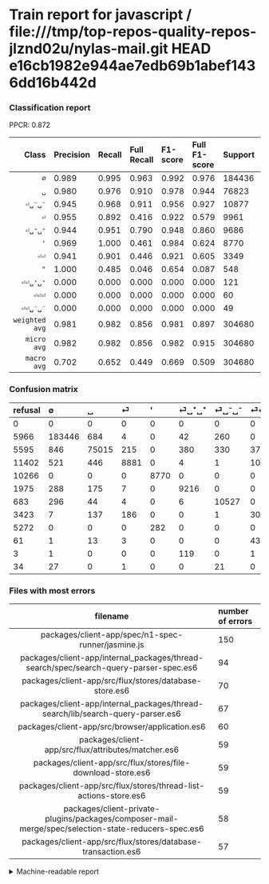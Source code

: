 # Train report for javascript / file:///tmp/top-repos-quality-repos-jlznd02u/nylas-mail.git HEAD e16cb1982e944ae7edb69b1abef1436dd16b442d

### Classification report

PPCR: 0.872

| Class | Precision | Recall | Full Recall | F1-score | Full F1-score | Support | Full Support | PPCR |
|------:|:----------|:-------|:------------|:---------|:---------|:--------|:-------------|:-----|
| `∅` | 0.989| 0.995| 0.963| 0.992| 0.976| 184436| 190402| 0.969 |
| `␣` | 0.980| 0.976| 0.910| 0.978| 0.944| 76823| 82418| 0.932 |
| `⏎␣⁻␣⁻` | 0.945| 0.968| 0.911| 0.956| 0.927| 10877| 11560| 0.941 |
| `⏎` | 0.955| 0.892| 0.416| 0.922| 0.579| 9961| 21363| 0.466 |
| `⏎␣⁺␣⁺` | 0.944| 0.951| 0.790| 0.948| 0.860| 9686| 11661| 0.831 |
| `'` | 0.969| 1.000| 0.461| 0.984| 0.624| 8770| 19036| 0.461 |
| `⏎⏎` | 0.941| 0.901| 0.446| 0.921| 0.605| 3349| 6772| 0.495 |
| `"` | 1.000| 0.485| 0.046| 0.654| 0.087| 548| 5820| 0.094 |
| `⏎⏎␣⁺␣⁺` | 0.000| 0.000| 0.000| 0.000| 0.000| 121| 124| 0.976 |
| `⏎⏎⏎` | 0.000| 0.000| 0.000| 0.000| 0.000| 60| 121| 0.496 |
| `⏎⏎␣⁻␣⁻` | 0.000| 0.000| 0.000| 0.000| 0.000| 49| 83| 0.590 |
| `weighted avg` | 0.981| 0.982| 0.856| 0.981| 0.897| 304680| 349360| 0.872 |
| `micro avg` | 0.982| 0.982| 0.856| 0.982| 0.915| 304680| 349360| 0.872 |
| `macro avg` | 0.702| 0.652| 0.449| 0.669| 0.509| 304680| 349360| 0.872 |

### Confusion matrix

|refusal|  ∅| ␣| ⏎| '| ⏎␣⁺␣⁺| ⏎␣⁻␣⁻| ⏎⏎| "| ⏎⏎⏎| ⏎⏎␣⁺␣⁺| ⏎⏎␣⁻␣⁻| 
|:---|:---|:---|:---|:---|:---|:---|:---|:---|:---|:---|:---|
|0 |0 |0 |0 |0 |0 |0 |0 |0 |0 |0 |0 |
|5966 |183446 |684 |4 |0 |42 |260 |0 |0 |0 |0 |0 |
|5595 |846 |75015 |215 |0 |380 |330 |37 |0 |0 |0 |0 |
|11402 |521 |446 |8881 |0 |4 |1 |108 |0 |0 |0 |0 |
|10266 |0 |0 |0 |8770 |0 |0 |0 |0 |0 |0 |0 |
|1975 |288 |175 |7 |0 |9216 |0 |0 |0 |0 |0 |0 |
|683 |296 |44 |4 |0 |6 |10527 |0 |0 |0 |0 |0 |
|3423 |7 |137 |186 |0 |0 |1 |3018 |0 |0 |0 |0 |
|5272 |0 |0 |0 |282 |0 |0 |0 |266 |0 |0 |0 |
|61 |1 |13 |3 |0 |0 |0 |43 |0 |0 |0 |0 |
|3 |1 |0 |0 |0 |119 |0 |1 |0 |0 |0 |0 |
|34 |27 |0 |1 |0 |0 |21 |0 |0 |0 |0 |0 |

### Files with most errors

| filename | number of errors|
|:----:|:-----|
| packages/client-app/spec/n1-spec-runner/jasmine.js | 150 |
| packages/client-app/internal_packages/thread-search/spec/search-query-parser-spec.es6 | 94 |
| packages/client-app/src/flux/stores/database-store.es6 | 70 |
| packages/client-app/internal_packages/thread-search/lib/search-query-parser.es6 | 67 |
| packages/client-app/src/browser/application.es6 | 60 |
| packages/client-app/src/flux/attributes/matcher.es6 | 59 |
| packages/client-app/src/flux/stores/file-download-store.es6 | 59 |
| packages/client-app/src/flux/stores/thread-list-actions-store.es6 | 59 |
| packages/client-private-plugins/packages/composer-mail-merge/spec/selection-state-reducers-spec.es6 | 58 |
| packages/client-app/src/flux/stores/database-transaction.es6 | 57 |

<details>
    <summary>Machine-readable report</summary>
```json
{
  "cl_report": {"\"": {"f1-score": 0.6535626535626535, "precision": 1.0, "recall": 0.4854014598540146, "support": 548}, "\u0027": {"f1-score": 0.9841768600605992, "precision": 0.9688466637207247, "recall": 1.0, "support": 8770}, "macro avg": {"f1-score": 0.6686099314260432, "precision": 0.7020916920742881, "recall": 0.651685379152064, "support": 304680}, "micro avg": {"f1-score": 0.9818137061835368, "precision": 0.9818137061835368, "recall": 0.9818137061835368, "support": 304680}, "weighted avg": {"f1-score": 0.9812085178601495, "precision": 0.9810400574912679, "recall": 0.9818137061835368, "support": 304680}, "\u2205": {"f1-score": 0.9919512043453222, "precision": 0.9892845394293357, "recall": 0.9946322843696458, "support": 184436}, "\u23ce": {"f1-score": 0.9221264666182121, "precision": 0.9548435652080421, "recall": 0.891577150888465, "support": 9961}, "\u23ce\u23ce": {"f1-score": 0.9206833435021354, "precision": 0.941066417212348, "recall": 0.9011645267243953, "support": 3349}, "\u23ce\u23ce\u23ce": {"f1-score": 0.0, "precision": 0.0, "recall": 0.0, "support": 60}, "\u23ce\u23ce\u2423\u207a\u2423\u207a": {"f1-score": 0.0, "precision": 0.0, "recall": 0.0, "support": 121}, "\u23ce\u23ce\u2423\u207b\u2423\u207b": {"f1-score": 0.0, "precision": 0.0, "recall": 0.0, "support": 49}, "\u23ce\u2423\u207a\u2423\u207a": {"f1-score": 0.9475145221816687, "precision": 0.9435855431555237, "recall": 0.9514763576295685, "support": 9686}, "\u23ce\u2423\u207b\u2423\u207b": {"f1-score": 0.9562610709905981, "precision": 0.9449730700179533, "recall": 0.9678220097453342, "support": 10877}, "\u2423": {"f1-score": 0.9784331244252854, "precision": 0.9804088140732415, "recall": 0.9764653814612811, "support": 76823}},
  "cl_report_full": {"\"": {"f1-score": 0.08741373644429838, "precision": 1.0, "recall": 0.04570446735395189, "support": 5820}, "\u0027": {"f1-score": 0.6244659641127883, "precision": 0.9688466637207247, "recall": 0.460706030678714, "support": 19036}, "macro avg": {"f1-score": 0.5094419529144851, "precision": 0.7020916920742881, "recall": 0.4493089896009996, "support": 349360}, "micro avg": {"f1-score": 0.9147422176013699, "precision": 0.9818137061835368, "recall": 0.8562485688115411, "support": 349360}, "weighted avg": {"f1-score": 0.8967600687087541, "precision": 0.9792944761115928, "recall": 0.8562485688115411, "support": 349360}, "\u2205": {"f1-score": 0.9762049835699177, "precision": 0.9892845394293357, "recall": 0.9634667703070345, "support": 190402}, "\u23ce": {"f1-score": 0.5792460213931646, "precision": 0.9548435652080421, "recall": 0.41571876609090486, "support": 21363}, "\u23ce\u23ce": {"f1-score": 0.6048702274777031, "precision": 0.941066417212348, "recall": 0.4456585942114589, "support": 6772}, "\u23ce\u23ce\u23ce": {"f1-score": 0.0, "precision": 0.0, "recall": 0.0, "support": 121}, "\u23ce\u23ce\u2423\u207a\u2423\u207a": {"f1-score": 0.0, "precision": 0.0, "recall": 0.0, "support": 124}, "\u23ce\u23ce\u2423\u207b\u2423\u207b": {"f1-score": 0.0, "precision": 0.0, "recall": 0.0, "support": 83}, "\u23ce\u2423\u207a\u2423\u207a": {"f1-score": 0.8601829382116857, "precision": 0.9435855431555237, "recall": 0.7903267301260612, "support": 11661}, "\u23ce\u2423\u207b\u2423\u207b": {"f1-score": 0.9274889867841409, "precision": 0.9449730700179533, "recall": 0.9106401384083045, "support": 11560}, "\u2423": {"f1-score": 0.9439886240656381, "precision": 0.9804088140732415, "recall": 0.9101773884345653, "support": 82418}},
  "ppcr": 0.8721089993130295
}
```
</details>
